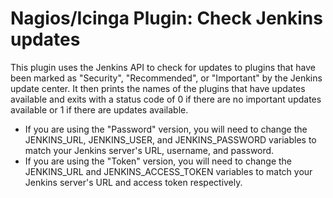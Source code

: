 # Nagios/Icinga Plugin: Check Jenkins updates
This plugin uses the Jenkins API to check for updates to plugins that have been marked as "Security", "Recommended", or "Important" by the Jenkins update center. It then prints the names of the plugins that have updates available and exits with a status code of 0 if there are no important updates available or 1 if there are updates available.
* If you are using the "Password" version, you will need to change the JENKINS_URL, JENKINS_USER, and JENKINS_PASSWORD variables to match your Jenkins server's URL, username, and password.
* If you are using the "Token" version, you will need to change the JENKINS_URL and JENKINS_ACCESS_TOKEN variables to match your Jenkins server's URL and access token respectively.

